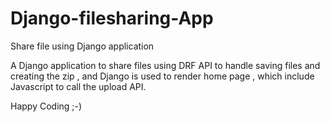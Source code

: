 # Django-filesharing-App
Share file using Django application


A Django application to share files using DRF API to handle saving files and creating the zip , and Django is used to render home page , which include Javascript to call the upload API.


Happy Coding ;-)

